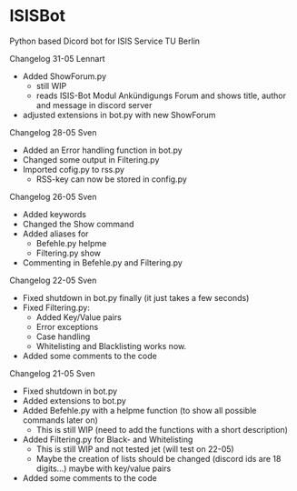# ISISBot

Python based Dicord bot for ISIS Service TU Berlin

Changelog 31-05 Lennart
- Added ShowForum.py
  - still WIP
  - reads ISIS-Bot Modul Ankündigungs Forum and shows title, author and message in discord server
- adjusted extensions in bot.py with new ShowForum

Changelog 28-05 Sven
- Added an Error handling function in bot.py
- Changed some output in Filtering.py
- Imported cofig.py to rss.py
  - RSS-key can now be stored in config.py

Changelog 26-05 Sven
- Added keywords
- Changed the Show command
- Added aliases for
  - Befehle.py helpme
  - Filtering.py show
- Commenting in Befehle.py and Filtering.py


Changelog 22-05 Sven
- Fixed shutdown in bot.py finally (it just takes a few seconds)
- Fixed Filtering.py:
    - Added Key/Value pairs
    - Error exceptions
    - Case handling
    - Whitelisting and Blacklisting works now.
- Added some comments to the code


Changelog 21-05 Sven
- Fixed shutdown in bot.py
- Added extensions to bot.py
- Added Befehle.py with a helpme function (to show all possible commands later on)
    - This is still WIP (need to add the functions with a short description)
- Added Filtering.py for Black- and Whitelisting
    - This is still WIP and not tested jet (will test on 22-05)
    - Maybe the creation of lists should be changed (discord ids are 18 digits...) maybe with key/value pairs
- Added some comments to the code  
